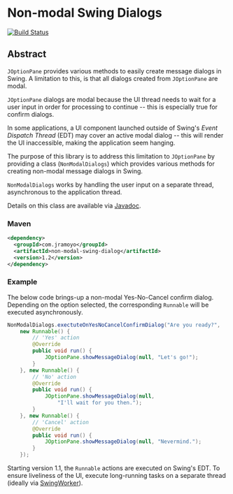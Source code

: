 # Non-modal Swing Dialogs
[![Build Status](https://travis-ci.org/jramoyo/non-modal-swing-dialog.png?branch=master)](https://travis-ci.org/jramoyo/non-modal-swing-dialog)

## Abstract
`JOptionPane` provides various methods to easily create message dialogs in Swing. A limitation to this, is that all dialogs created from `JOptionPane` are modal. 

`JOptionPane` dialogs are modal because the UI thread needs to wait for a user input in order for processing to continue -- this is especially true for confirm dialogs.

In some applications, a UI component launched outside of Swing's _Event Dispatch Thread_ (EDT) may cover an active modal dialog -- this will render the UI inaccessible, making the application seem hanging.

The purpose of this library is to address this limitation to `JOptionPane` by providing a class (`NonModalDialogs`) which provides various methods for creating non-modal message dialogs in Swing.

`NonModalDialogs` works by handling the user input on a separate thread, asynchronous to the application thread.

Details on this class are available via [Javadoc](https://non-modal-swing-dialog.googlecode.com/svn/javadoc/index.html).

### Maven
```xml
<dependency>
  <groupId>com.jramoyo</groupId>
  <artifactId>non-modal-swing-dialog</artifactId>
  <version>1.2</version>
</dependency>
```

### Example
The below code brings-up a non-modal Yes-No-Cancel confirm dialog. Depending on the option selected, the corresponding `Runnable` will be executed asynchronously.

```java
NonModalDialogs.exectuteOnYesNoCancelConfirmDialog("Are you ready?",
	new Runnable() {
		// 'Yes' action
		@Override
		public void run() {
			JOptionPane.showMessageDialog(null, "Let's go!");
		}
	}, new Runnable() {
		// 'No' action
		@Override
		public void run() {
			JOptionPane.showMessageDialog(null,
				"I'll wait for you then.");
		}
	}, new Runnable() {
		// 'Cancel' action
		@Override
		public void run() {
			JOptionPane.showMessageDialog(null, "Nevermind.");
		}
	});
```

Starting version 1.1, the `Runnable` actions are executed on Swing's EDT. To ensure liveliness of the UI, execute long-running tasks on a separate thread (ideally via [SwingWorker](http://docs.oracle.com/javase/6/docs/api/javax/swing/SwingWorker.html)).
